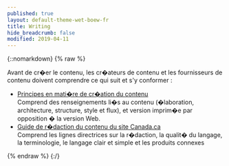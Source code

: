```yaml
---
published: true
layout: default-theme-wet-boew-fr
title: Writing
hide_breadcrumb: false
modified: 2019-04-11
---
```

{::nomarkdown}
{% raw %}
<p>Avant de cr�er le contenu, les cr�ateurs de contenu et les fournisseurs de contenu doivent comprendre ce qui suit et s'y conformer : </p>
  <ul class="lst-spcd">
     <li><a href="prncpls-fr.html">Principes en mati�re de cr�ation du contenu</a><br>
    Comprend des renseignements li�s au contenu (�laboration, architecture, structure, style et flux), et version imprim�e par opposition � la version Web.</li>
    <li><a href="https://www.tbs-sct.gc.ca/hgw-cgf/oversight-surveillance/communications/csc-grc-fra.asp">Guide de r�daction du contenu du site Canada.ca</a><br>
    Comprend les lignes directrices sur la r�daction, la qualit� du langage, la terminologie, le langage clair et simple et les produits connexes</li>
  </ul>
{% endraw %}
{:/}
